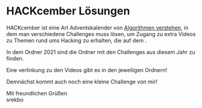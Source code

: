 # HACKcember Lösungen
HACKcember ist eine Art Adventskalender von [Algorithmen verstehen](https://www.youtube.com/channel/UCswWBF6ZkGnLG3sLRR65xRw), in dem man verschiedene Challenges muss lösen, um Zugang zu extra Videos zu Themen rund ums Hacking zu erhalten, die auf dem .

In dem Ordner 2021 sind die Ordner mit den Challenges aus diesem Jahr zu finden.

Eine verlinkung zu den Videos gibt es in den jeweiligen Ordnern!

Demnächst kommt auch noch eine kleine Challenge von mir!

Mit freundlichen Grüßen<br>
srekbo
